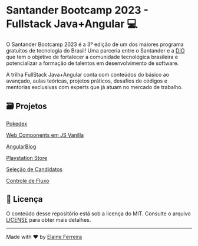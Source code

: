 # Santander Bootcamp 2023 - Fullstack Java+Angular 💻

O Santander Bootcamp 2023 é a 3º edição de um dos maiores programa gratuitos de tecnologia do Brasil! Uma parceria entre o Santander e a [DIO](https://www.dio.me/) que tem o objetivo de fortalecer a comunidade tecnológica brasileira e potencializar a formação de talentos em desenvolvimento de software.

A trilha FullStack Java+Angular conta com conteúdos do básico ao avançado, aulas teóricas, projetos práticos, desafios de códigos e mentorias exclusivas com experts que já atuam no mercado de trabalho.

## 🗃️ Projetos

[Pokedex](https://elainefs.github.io/santander-bootcamp-2023/pokedex)

[Web Components em JS Vanilla](https://elainefs.github.io/santander-bootcamp-2023/componentes-js-vanilla)

[AngularBlog](https://github.com/elainefs/santander-bootcamp-2023/tree/main/angular-blog)

[Playstation Store](https://github.com/elainefs/santander-bootcamp-2023/tree/main/playstation-store)

[Seleção de Candidatos](https://github.com/elainefs/santander-bootcamp-2023/tree/main/controle-candidatos)

[Controle de Fluxo](https://github.com/elainefs/santander-bootcamp-2023/tree/main/DesafioControleFluxo)

## 📄 Licença

O conteúdo desse repositório está sob a licença do MIT. Consulte o arquivo [LICENSE](/LICENSE) para obter mais detalhes.

---

Made with ❤️ by [Elaine Ferreira](https://github.com/elainefs)